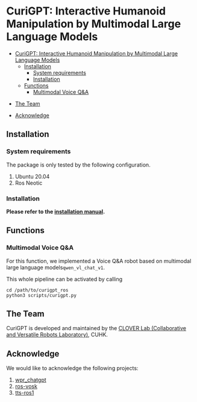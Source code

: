 
# CuriGPT: Interactive Humanoid Manipulation by Multimodal Large Language Models

- [CuriGPT: Interactive Humanoid Manipulation by Multimodal Large Language Models](#rofunc-ros-a-ros-package-for-human-centered-intelligent-interactive-humanoid-robots)
  - [Installation](#installation)
    - [System requirements](#system-requirements)
    - [Installation](#installation-1)
  - [Functions](#functions)
    - [Multimodal Voice Q&A](#multimodal-voice-qa)

[//]: # (  - [Cite]&#40;#cite&#41;)
  - [The Team](#the-team)

[//]: # (  - [Related repository: Rofunc]&#40;#related-repository-rofunc&#41;)
  - [Acknowledge](#acknowledge)


## Installation

### System requirements

The package is only tested by the following configuration.

1. Ubuntu 20.04
2. Ros Neotic

### Installation

**Please refer to the [installation manual](docs/Installation.md).**

## Functions

### Multimodal Voice Q&A

For this function, we implemented a Voice Q&A robot based on multimodal large language models`qwen_vl_chat_v1`. 

[//]: # (![]&#40;img/voiceQA_pipeline.png&#41;)

This whole pipeline can be activated by calling

```
cd /path/to/curigpt_ros
python3 scripts/curigpt.py
```

[//]: # (## Cite)

[//]: # ()
[//]: # (If you use rofunc-ros in a scientific publication, we would appreciate citations to the following paper:)

[//]: # ()
[//]: # (```)

[//]: # (@misc{Rofunc2022,)

[//]: # (      author = {Liu, Junjia and Li, Zhihao and Li, Chenzui and Chen, Fei},)

[//]: # (      title = {Rofunc: The full process python package for robot learning from demonstration},)

[//]: # (      year = {2022},)

[//]: # (      publisher = {GitHub},)

[//]: # (      journal = {GitHub repository},)

[//]: # (      howpublished = {\url{https://github.com/Skylark0924/Rofunc}},)

[//]: # (})

[//]: # (```)

## The Team
CuriGPT is developed and maintained by the [CLOVER Lab (Collaborative and Versatile Robots Laboratory)](https://feichenlab.com/), CUHK.

[//]: # (## Related repository: Rofunc)

[//]: # ()
[//]: # (We also have a python package robot learning from demonstration and robot manipulation &#40;**Rofunc**&#41;. )

[//]: # ()
[//]: # (> **Repository address: https://github.com/Skylark0924/Rofunc**)

[//]: # ()
[//]: # ([![Release]&#40;https://img.shields.io/github/v/release/Skylark0924/Rofunc&#41;]&#40;https://pypi.org/project/rofunc/&#41;)

[//]: # (![License]&#40;https://img.shields.io/github/license/Skylark0924/Rofunc?color=blue&#41;)

[//]: # (![]&#40;https://img.shields.io/github/downloads/skylark0924/Rofunc/total&#41;)

[//]: # ([![]&#40;https://img.shields.io/github/issues-closed-raw/Skylark0924/Rofunc?color=brightgreen&#41;]&#40;https://github.com/Skylark0924/Rofunc/issues?q=is%3Aissue+is%3Aclosed&#41;)

[//]: # ([![]&#40;https://img.shields.io/github/issues-raw/Skylark0924/Rofunc?color=orange&#41;]&#40;https://github.com/Skylark0924/Rofunc/issues?q=is%3Aopen+is%3Aissue&#41;)

[//]: # ([![Documentation Status]&#40;https://readthedocs.org/projects/rofunc/badge/?version=latest&#41;]&#40;https://rofunc.readthedocs.io/en/latest/?badge=latest&#41;)

[//]: # ([![Build Status]&#40;https://img.shields.io/endpoint.svg?url=https%3A%2F%2Factions-badge.atrox.dev%2FSkylark0924%2FRofunc%2Fbadge%3Fref%3Dmain&style=flat&#41;]&#40;https://actions-badge.atrox.dev/Skylark0924/Rofunc/goto?ref=main&#41;)

[//]: # (![]&#40;img/pipeline.png&#41;)



## Acknowledge

We would like to acknowledge the following projects:

1. [wpr_chatgpt](https://github.com/play-with-chatgpt/wpr_chatgpt/)
2. [ros-vosk](https://github.com/alphacep/ros-vosk)
3. [tts-ros1](https://github.com/aws-robotics/tts-ros1)
